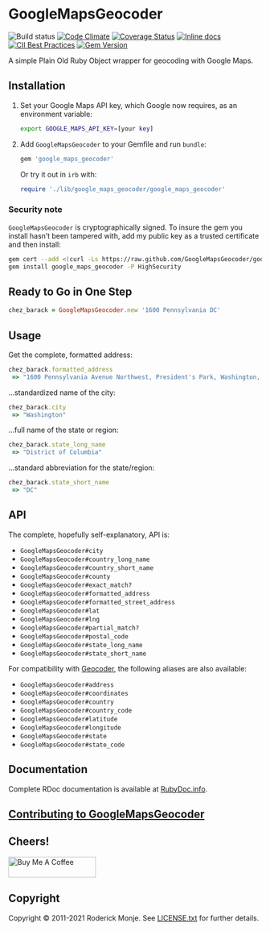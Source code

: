 # GoogleMapsGeocoder

![Build status](./workflows/test/badge.svg)
[![Code Climate](https://codeclimate.com/github/ivanoblomov/google_maps_geocoder.svg)](https://codeclimate.com/github/ivanoblomov/google_maps_geocoder)
[![Coverage Status](https://coveralls.io/repos/github/ivanoblomov/google_maps_geocoder/badge.svg?branch=master)](https://coveralls.io/github/ivanoblomov/google_maps_geocoder?branch=master)
[![Inline docs](https://inch-ci.org/github/Ivanoblomov/google_maps_geocoder.svg?branch=master)](https://inch-ci.org/github/Ivanoblomov/google_maps_geocoder)
[![CII Best Practices](https://bestpractices.coreinfrastructure.org/projects/92/badge)](https://bestpractices.coreinfrastructure.org/projects/92)
[![Gem Version](https://badge.fury.io/rb/google_maps_geocoder.svg)](https://rubygems.org/gems/google_maps_geocoder)

A simple Plain Old Ruby Object wrapper for geocoding with Google Maps.

## Installation

1. Set your Google Maps API key, which Google now requires, as an environment variable:

    ```bash
    export GOOGLE_MAPS_API_KEY=[your key]
    ```

2. Add `GoogleMapsGeocoder` to your Gemfile and run `bundle`:

    ```ruby
    gem 'google_maps_geocoder'
    ```

    Or try it out in `irb` with:

    ```ruby
    require './lib/google_maps_geocoder/google_maps_geocoder'
    ```

### Security note

`GoogleMapsGeocoder` is cryptographically signed. To insure the gem you install hasn’t been tampered with, add my public key as a trusted certificate and then install:

```sh
gem cert --add <(curl -Ls https://raw.github.com/GoogleMapsGeocoder/google_maps_geocoder/master/certs/ivanoblomov.pem)
gem install google_maps_geocoder -P HighSecurity
```

## Ready to Go in One Step

```ruby
chez_barack = GoogleMapsGeocoder.new '1600 Pennsylvania DC'
```

## Usage

Get the complete, formatted address:

```ruby
chez_barack.formatted_address
 => "1600 Pennsylvania Avenue Northwest, President's Park, Washington, DC 20500, USA"
```

...standardized name of the city:

```ruby
chez_barack.city
 => "Washington"
```

...full name of the state or region:

```ruby
chez_barack.state_long_name
 => "District of Columbia"
```

...standard abbreviation for the state/region:

```ruby
chez_barack.state_short_name
 => "DC"
```

## API

The complete, hopefully self-explanatory, API is:

* `GoogleMapsGeocoder#city`
* `GoogleMapsGeocoder#country_long_name`
* `GoogleMapsGeocoder#country_short_name`
* `GoogleMapsGeocoder#county`
* `GoogleMapsGeocoder#exact_match?`
* `GoogleMapsGeocoder#formatted_address`
* `GoogleMapsGeocoder#formatted_street_address`
* `GoogleMapsGeocoder#lat`
* `GoogleMapsGeocoder#lng`
* `GoogleMapsGeocoder#partial_match?`
* `GoogleMapsGeocoder#postal_code`
* `GoogleMapsGeocoder#state_long_name`
* `GoogleMapsGeocoder#state_short_name`

For compatibility with [Geocoder](https://github.com/alexreisner/geocoder), the following aliases are also available:

* `GoogleMapsGeocoder#address`
* `GoogleMapsGeocoder#coordinates`
* `GoogleMapsGeocoder#country`
* `GoogleMapsGeocoder#country_code`
* `GoogleMapsGeocoder#latitude`
* `GoogleMapsGeocoder#longitude`
* `GoogleMapsGeocoder#state`
* `GoogleMapsGeocoder#state_code`

## Documentation

Complete RDoc documentation is available at [RubyDoc.info](https://www.rubydoc.info/gems/google_maps_geocoder).

## [Contributing to GoogleMapsGeocoder](.github/CONTRIBUTING.md)

## Cheers!

<a href="https://www.buymeacoffee.com/oblomov" target="_blank"><img src="https://cdn.buymeacoffee.com/buttons/v2/default-green.png" alt="Buy Me A Coffee" height="41" width="174" ></a>

## Copyright

Copyright © 2011-2021 Roderick Monje. See [LICENSE.txt](LICENSE.txt) for further details.
